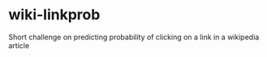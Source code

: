 # wiki-linkprob
Short challenge on predicting probability of clicking on a link in a wikipedia article
